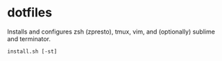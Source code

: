 # dotfiles

Installs and configures zsh (zpresto), tmux, vim, and (optionally) sublime and terminator.

`install.sh [-st]`
